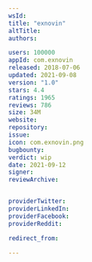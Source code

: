 ```yaml
---
wsId: 
title: "exnovin"
altTitle: 
authors:

users: 100000
appId: com.exnovin
released: 2018-07-06
updated: 2021-09-08
version: "1.0"
stars: 4.4
ratings: 1965
reviews: 786
size: 34M
website: 
repository: 
issue: 
icon: com.exnovin.png
bugbounty: 
verdict: wip
date: 2021-09-12
signer: 
reviewArchive:


providerTwitter: 
providerLinkedIn: 
providerFacebook: 
providerReddit: 

redirect_from:

---
```



